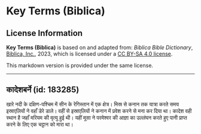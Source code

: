 # Key Terms (Biblica)

## License Information

**Key Terms (Biblica)** is based on and adapted from: _Biblica Bible Dictionary_, [Biblica, Inc.](https://www.biblica.com/), 2023, which is licensed under a [CC BY-SA 4.0 license](https://creativecommons.org/licenses/by-sa/4.0/legalcode.en).

This markdown version is provided under the same license.



--------------------------------

## कादेशबर्ने (id: 183285)

खारे नदी के दक्षिण\-पश्चिम में सीन के रेगिस्तान में एक क्षेत्र। मिस्र से कनान तक यात्रा करते समय इस्राएलियों ने वहाँ डेरे डाले। वहीं से इस्राएलियों ने कनान में प्रवेश करने से मना कर दिया था। कादेश वही स्थान है जहाँ मरियम की मृत्यु हुई थी। यहीं मूसा ने परमेश्वर की आज्ञा का उल्लंघन करते हुए पानी प्राप्त करने के लिए एक चट्टान को मारा था।


